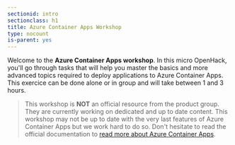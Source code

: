 ```yaml
---
sectionid: intro
sectionclass: h1
title: Azure Container Apps Workshop
type: nocount
is-parent: yes
---
```


Welcome to the **Azure Container Apps workshop**. In this micro OpenHack, you'll go through tasks that will help you master the basics and more advanced topics required to deploy applications to Azure Container Apps. This exercice can be done alone or in group and will take between 1 and 3 hours.

> This workshop is **NOT** an official resource from the product group. They are currently working on dedicated and up to date content. This workshop may not be up to date with the very last features of Azure Container Apps but we work hard to do so. Don't hesitate to read the official documentation to [read more about Azure Container Apps](https://docs.microsoft.com/en-us/azure/container-apps/).

